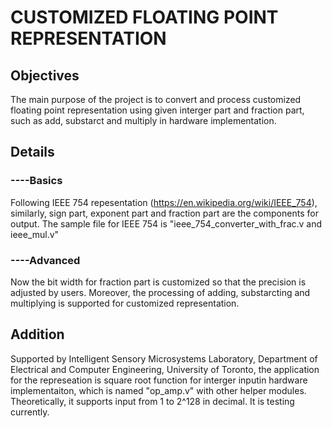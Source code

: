 # CUSTOMIZED FLOATING POINT REPRESENTATION
## Objectives
The main purpose of the project is to convert and process customized floating point representation using given interger part and fraction part, such as add, substarct and multiply in hardware implementation.
## Details
### ----Basics
Following IEEE 754 repesentation (https://en.wikipedia.org/wiki/IEEE_754), similarly, sign part, exponent part and fraction part are the components for output. The sample file for IEEE 754 is "ieee_754_converter_with_frac.v and ieee_mul.v"
### ----Advanced
Now the bit width for fraction part is customized so that the precision is adjusted by users. Moreover, the processing of adding, substarcting and multiplying is supported for customized representation.
## Addition
Supported by Intelligent Sensory Microsystems Laboratory, Department of Electrical and Computer Engineering, University of Toronto, the application for the represeation is square root function for interger inputin hardware implementaiton, which is named "op_amp.v" with other helper modules. Theoretically, it supports input from 1 to 2^128 in decimal. It is testing currently.

